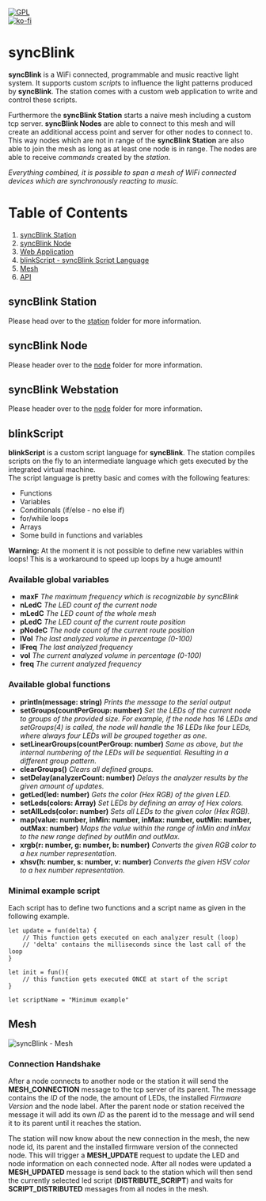 [![GPL](https://img.shields.io/github/license/syncBlink/syncBlink)](https://github.com/syncBlink/syncBlink/blob/main/LICENSE)   
[![ko-fi](https://www.ko-fi.com/img/githubbutton_sm.svg)](https://ko-fi.com/A0A01MQZP)

# syncBlink
**syncBlink** is a WiFi connected, programmable and music reactive light system. It supports custom *script*s to influence the light patterns produced by **syncBlink**. The station comes with a custom web application to write and control these scripts.

Furthermore the **syncBlink Station** starts a naive mesh including a custom tcp server. **syncBlink Nodes** are able to connect to this mesh and will create an additional access point and server for other nodes to connect to. This way nodes which are not in range of the **syncBlink Station** are also able to join the mesh as long as at least one node is in range. The nodes are able to receive *commands* created by the *station*.

*Everything combined, it is possible to span a mesh of WiFi connected devices which are synchronously reacting to music.*

# Table of Contents
1. [syncBlink Station](#syncBlink-Station)
2. [syncBlink Node](#syncBlink-Node)
3. [Web Application](#web-application)
4. [blinkScript - syncBlink Script Language](#blinkScript)
3. [Mesh](#mesh)
3. [API](https://github.com/syncBlink/syncBlink/tree/main/shared)

## syncBlink Station
Please head over to the [station](https://github.com/syncBlink/syncBlink/tree/main/station) folder for more information.

## syncBlink Node
Please header over to the [node](https://github.com/syncBlink/syncBlink/tree/main/node) folder for more information.

## syncBlink Webstation
Please header over to the [node](https://github.com/syncBlink/syncBlink/tree/main/webstation) folder for more information.

## blinkScript

**blinkScript** is a custom script language for **syncBlink**. The station compiles scripts on the fly to an intermediate language which gets executed by the integrated virtual machine.  
The script language is pretty basic and comes with the following features:

- Functions
- Variables
- Conditionals (if/else - no else if)
- for/while loops
- Arrays
- Some build in functions and variables

**Warning:** At the moment it is not possible to define new variables within loops! This is a workaround to speed up loops by a huge amount!

### Available global variables

- **maxF** *The maximum frequency which is recognizable by syncBlink*
- **nLedC** *The LED count of the current node*
- **mLedC** *The LED count of the whole mesh*
- **pLedC** *The LED count of the current route position*
- **pNodeC** *The node count of the current route position*
- **lVol** *The last analyzed volume in percentage (0-100)*
- **lFreq** *The last analyzed frequency*
- **vol** *The current analyzed volume in percentage (0-100)*
- **freq** *The current analyzed frequency*

### Available global functions

- **println(message: string)** *Prints the message to the serial output*
- **setGroups(countPerGroup: number)** *Set the LEDs of the current node to groups of the provided size. For example, if the node has 16 LEDs and setGroups(4) is called, the node will handle the 16 LEDs like four LEDs, where always four LEDs will be grouped together as one.*
- **setLinearGroups(countPerGroup: number)** *Same as above, but the internal numbering of the LEDs will be sequential. Resulting in a different group pattern.*
- **clearGroups()** *Clears all defined groups.*
- **setDelay(analyzerCount: number)** *Delays the analyzer results by the given amount of updates.*
- **getLed(led: number)** *Gets the color (Hex RGB) of the given LED.*
- **setLeds(colors: Array<number>)** *Set LEDs by defining an array of Hex colors.*
- **setAllLeds(color: number)** *Sets all LEDs to the given color (Hex RGB).*
- **map(value: number, inMin: number, inMax: number, outMin: number, outMax: number)** *Maps the value within the range of inMin and inMax to the new range defined by outMin and outMax.*
- **xrgb(r: number, g: number, b: number)** *Converts the given RGB color to a hex number representation.*
- **xhsv(h: number, s: number, v: number)** *Converts the given HSV color to a hex number representation.*

### Minimal example script

Each script has to define two functions and a script name as given in the following example.

```
let update = fun(delta) {
    // This function gets executed on each analyzer result (loop)
    // 'delta' contains the milliseconds since the last call of the loop
}

let init = fun(){
    // this function gets executed ONCE at start of the script
}

let scriptName = "Minimum example"
```

## Mesh

![syncBlink - Mesh](https://raw.githubusercontent.com/syncBlink/syncBlink/main/img/mesh.png)

### Connection Handshake
After a node connects to another node or the station it will send the **MESH_CONNECTION** message to the tcp server of its parent.
The message contains the *ID* of the node, the amount of LEDs, the installed *Firmware Version* and the node label. After the parent node or station received the message it will add its own
*ID* as the parent id to the message and will send it to its parent until it reaches the station.

The station will now know about the new connection in the mesh, the new node id, its parent and the installed firmware version of the connected node.
This will trigger a **MESH_UPDATE** request to update the LED and node information on each connected node.
After all nodes were updated a **MESH_UPDATED** message is send back to the station which will then send the currently selected led script (**DISTRIBUTE_SCRIPT**) and waits for
**SCRIPT_DISTRIBUTED** messages from all nodes in the mesh.